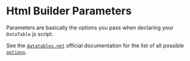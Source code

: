 # Html Builder Parameters

Parameters are basically the options you pass when declaring your `DataTable` js script.

See the [`datatables.net`](https://datatables.net) official documentation for the list of all possible [`options`](https://datatables.net/reference/option/).
